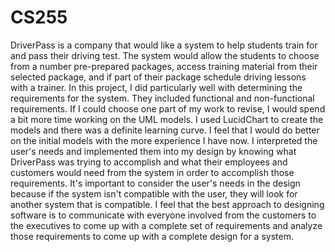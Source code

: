 # CS255

DriverPass is a company that would like a system to help students train for and pass their driving test.  The system would allow the students to choose from a number pre-prepared packages, access training material from their selected package, and if part of their package schedule driving lessons with a trainer.
In this project, I did particularly well with determining the requirements for the system.  They included functional and non-functional requirements.
If I could choose one part of my work to revise, I would spend a bit more time working on the UML models.  I used LucidChart to create the models and there was a definite learning curve.  I feel that I would do better on the initial models with the more experience I have now.
I interpreted the user's needs and implemented them into my design by knowing what DriverPass was trying to accomplish and what their employees and customers would need from the system in order to accomplish those requirements.  It's important to consider the user's needs in the design because if the system isn't compatible with the user, they will look for another system that is compatible.
I feel that the best approach to designing software is to communicate with everyone involved from the customers to the executives to come up with a complete set of requirements and analyze those requirements to come up with a complete design for a system.
